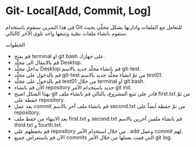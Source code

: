 # Git- Local[Add, Commit, Log]

في هذا التمرين سنقوم باستخدام Git للتعامل مع الملفات وادارتها بشكل محلّي بحيث سنقوم بانشاء ملفات نصّية وتتبعها واحد تلوى الآخر كالتالي. 

الخطوات 
- قم بفتح terminal او git bash على جهازك.
- قم بالانتقال الى مجلّد Desktop.
- بداخل مجلّد Desktop قم بانشاء مجلّد جديد بالاسم git-test.
- قم بالدخول على مجلّد git-test من ثمّ انشاء مجلّد جديد بالاسم test01. 
- قم بالدخول على مجلّد test01 من خلال terminal او git bash. 
- الآن قم بانشاء repository جديد باستخدام الأمر git init. 
- بهذا الشكل اصبح git قادر على تتبع المشروع، بالتالي قم بانشاء ملف first.txt من ثمّ حفظة على repository. 
- بعد عمل commit قم بانشاء ملف آخر بالاسم second.txt من ثمّ حفظة أيضاً على  repository. 
- بعد الانتهاء من حفظ ملف first.txt و second.txt قم بانشاء ملفين آخرين بالاسم third.txt و fourth.txt.
- قم بحفظهم على repository من خلال استخدام الأمر .  add وعمل commit لهم.
- الآن قم باستعراض جميع commits التي قمت بعملها من خلال الأمر git log.

